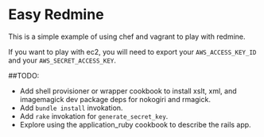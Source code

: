 # Easy Redmine

This is a simple example of using chef and vagrant to play with redmine.

If you want to play with ec2, you will need to export your ```AWS_ACCESS_KEY_ID```
and your ```AWS_SECRET_ACCESS_KEY```.

##TODO:

* Add shell provisioner or wrapper cookbook to install xslt, xml, and
  imagemagick dev package deps for nokogiri and rmagick.
* Add ```bundle install``` invokation.
* Add ```rake``` invokation for ```generate_secret_key```.
* Explore using the application_ruby cookbook to describe the rails app.



